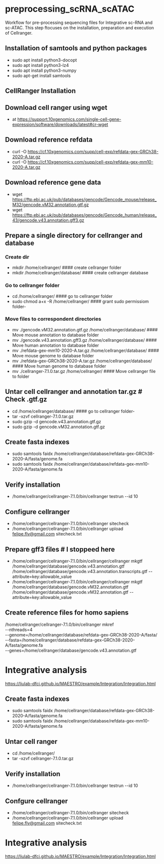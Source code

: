 # preprocessing_scRNA_scATAC
Workflow for pre-processing sequencing files for Integrative sc-RNA and sc-ATAC. This step ftocuses on the installation, preparation and execution of Cellranger.

## Installation of samtools and python packages
  - sudo apt install python3-docopt
  - sudo apt install python3-lz4
  - sudo apt install python3-numpy
  - sudo apt-get install samtools

## CellRanger Installation
## Download cell ranger using wget
  - at https://support.10xgenomics.com/single-cell-gene-expression/software/downloads/latest#cr-wget

## Download reference refdata
  - curl -O https://cf.10xgenomics.com/supp/cell-exp/refdata-gex-GRCh38-2020-A.tar.gz
  - curl -O https://cf.10xgenomics.com/supp/cell-exp/refdata-gex-mm10-2020-A.tar.gz

## Download reference gene data
  - wget https://ftp.ebi.ac.uk/pub/databases/gencode/Gencode_mouse/release_M32/gencode.vM32.annotation.gtf.gz
  - wget https://ftp.ebi.ac.uk/pub/databases/gencode/Gencode_human/release_43/gencode.v43.annotation.gff3.gz
    
## Prepare a single directory for cellranger and database
### Create dir
  - mkdir /home/cellranger/                                           #### create cellranger folder
  - mkdir /home/cellranger/database/                                  #### create cellranger database

### Go to cellranger folder
  - cd /home/cellranger/                                              #### go to cellranger folder
  - sudo chmod a+x -R /home/cellranger/                               #### grant sudo permissiom folder- 
    
### Move files to correspondent directories
  - mv ./gencode.vM32.annotation.gtf.gz /home/cellranger/database/    #### Move mouse annotation to database folder
  - mv ./gencode.v43.annotation.gff3.gz /home/cellranger/database/    #### Move human annotation to database folder
  - mv ./refdata-gex-mm10-2020-A.tar.gz /home/cellranger/database/    #### Move mouse genome to database folder
  - mv ./refdata-gex-GRCh38-2020-A.tar.gz /home/cellranger/database/  #### Move human genome to database folder
  - mv ./cellranger-7.1.0.tar.gz /home/cellranger/                    #### Move cellranger file to folder

## Untar cell cellranger and annotation tar.gz # Check .gtf.gz
  - cd /home/cellranger/database/                                     #### go to cellranger folder- 
  - tar -xzvf cellranger-7.1.0.tar.gz
  - sudo gzip -d gencode.v43.annotation.gtf.gz
  - sudo gzip -d gencode.vM32.annotation.gtf.gz
 
## Create fasta indexes
  - sudo samtools faidx /home/cellranger/database/refdata-gex-GRCh38-2020-A/fasta/genome.fa
  - sudo samtools faidx /home/cellranger/database/refdata-gex-mm10-2020-A/fasta/genome.fa

## Verify installation
  - /home/cellranger/cellranger-7.1.0/bin/cellranger testrun --id 10

## Configure cellranger
  - /home/cellranger/cellranger-7.1.0/bin/cellranger sitecheck
  - /home/cellranger/cellranger-7.1.0/bin/cellranger upload felipe.flv@gmail.com sitecheck.txt

## Prepare gff3 files # I stoppeed here
  - /home/cellranger/cellranger-7.1.0/bin/cellranger/cellranger mkgtf /home/cellranger/database/gencode.v43.annotation.gtf /home/cellranger/database/gencode.v43.annotation.transcripts.gtf --attribute=key:allowable_value
  - /home/cellranger/cellranger-7.1.0/bin/cellranger/cellranger mkgtf /home/cellranger/database/gencode.vM32.annotation.gtf /home/cellranger/database/gencode.vM32.annotation.gtf --attribute=key:allowable_value

## Create reference files for homo sapiens
/home/cellranger/cellranger-7.1.0/bin/cellranger mkref \
  --nthreads=4 \
  --genome=/home/cellranger/database/refdata-gex-GRCh38-2020-A/fasta/ \
  --fasta=/home/cellranger/database/refdata-gex-GRCh38-2020-A/fasta/genome.fa \
  --genes=/home/cellranger/database/gencode.v43.annotation.gtf

# Integrative analysis
https://liulab-dfci.github.io/MAESTRO/example/Integration/Integration.html

## Create fasta indexes
  - sudo samtools faidx /home/cellranger/database/refdata-gex-GRCh38-2020-A/fasta/genome.fa
  - sudo samtools faidx /home/cellranger/database/refdata-gex-mm10-2020-A/fasta/genome.fa

## Untar cell ranger
  - cd /home/cellranger/
  - tar -xzvf cellranger-7.1.0.tar.gz

## Verify installation
  - /home/cellranger/cellranger-7.1.0/bin/cellranger testrun --id 10

## Confgure cellranger
  - /home/cellranger/cellranger-7.1.0/bin/cellranger sitecheck
  - /home/cellranger/cellranger-7.1.0/bin/cellranger upload felipe.flv@gmail.com sitecheck.txt

# Integrative analysis
https://liulab-dfci.github.io/MAESTRO/example/Integration/Integration.html
